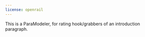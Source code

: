 ```yaml
---
license: openrail
---
```

This is a ParaModeler, for rating hook/grabbers of an introduction paragraph.